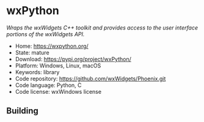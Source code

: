 # wxPython

_Wraps the wxWidgets C++ toolkit and provides access to the user interface portions of the wxWidgets API._

- Home: https://wxpython.org/
- State: mature
- Download: https://pypi.org/project/wxPython/
- Platform: Windows, Linux, macOS
- Keywords: library
- Code repository: https://github.com/wxWidgets/Phoenix.git
- Code language: Python, C
- Code license: wxWindows license

## Building

